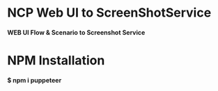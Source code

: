 # NCP Web UI to ScreenShotService
#### WEB UI Flow & Scenario to Screenshot Service

# NPM Installation
#### $ npm i puppeteer

